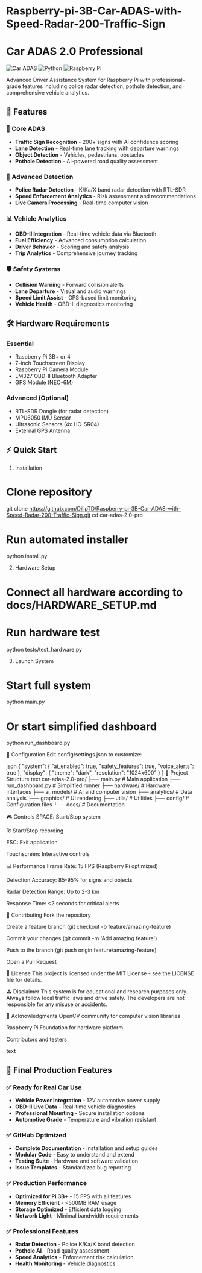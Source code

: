 # Raspberry-pi-3B-Car-ADAS-with-Speed-Radar-200-Traffic-Sign

# Car ADAS 2.0 Professional

![Car ADAS](https://img.shields.io/badge/Car-ADAS%202.0-blue)
![Python](https://img.shields.io/badge/Python-3.7%2B-green)
![Raspberry Pi](https://img.shields.io/badge/Raspberry%20Pi-3B%2B%2F4-red)

Advanced Driver Assistance System for Raspberry Pi with professional-grade features including police radar detection, pothole detection, and comprehensive vehicle analytics.

## 🚀 Features

### 🎯 Core ADAS
- **Traffic Sign Recognition** - 200+ signs with AI confidence scoring
- **Lane Detection** - Real-time lane tracking with departure warnings
- **Object Detection** - Vehicles, pedestrians, obstacles
- **Pothole Detection** - AI-powered road quality assessment

### 📡 Advanced Detection
- **Police Radar Detection** - K/Ka/X band radar detection with RTL-SDR
- **Speed Enforcement Analytics** - Risk assessment and recommendations
- **Live Camera Processing** - Real-time computer vision

### 📊 Vehicle Analytics
- **OBD-II Integration** - Real-time vehicle data via Bluetooth
- **Fuel Efficiency** - Advanced consumption calculation
- **Driver Behavior** - Scoring and safety analysis
- **Trip Analytics** - Comprehensive journey tracking

### 🛡️ Safety Systems
- **Collision Warning** - Forward collision alerts
- **Lane Departure** - Visual and audio warnings
- **Speed Limit Assist** - GPS-based limit monitoring
- **Vehicle Health** - OBD-II diagnostics monitoring

## 🛠️ Hardware Requirements

### Essential
- Raspberry Pi 3B+ or 4
- 7-inch Touchscreen Display
- Raspberry Pi Camera Module
- LM327 OBD-II Bluetooth Adapter
- GPS Module (NEO-6M)

### Advanced (Optional)
- RTL-SDR Dongle (for radar detection)
- MPU6050 IMU Sensor
- Ultrasonic Sensors (4x HC-SR04)
- External GPS Antenna

## ⚡ Quick Start

1. Installation
# Clone repository
git clone https://github.com/DilipTD/Raspberry-pi-3B-Car-ADAS-with-Speed-Radar-200-Traffic-Sign.git
cd car-adas-2.0-pro

# Run automated installer
python install.py

2. Hardware Setup
# Connect all hardware according to docs/HARDWARE_SETUP.md
# Run hardware test
python tests/test_hardware.py

3. Launch System
# Start full system
python main.py

# Or start simplified dashboard
python run_dashboard.py

🔧 Configuration
Edit config/settings.json to customize:

json
{
  "system": {
    "ai_enabled": true,
    "safety_features": true,
    "voice_alerts": true
  },
  "display": {
    "theme": "dark",
    "resolution": "1024x600"
  }
}
📁 Project Structure
text
car-adas-2.0-pro/
├── main.py                 # Main application
├── run_dashboard.py        # Simplified runner
├── hardware/              # Hardware interfaces
├── ai_models/             # AI and computer vision
├── analytics/             # Data analysis
├── graphics/              # UI rendering
├── utils/                 # Utilities
├── config/                # Configuration files
└── docs/                  # Documentation

🎮 Controls
SPACE: Start/Stop system

R: Start/Stop recording

ESC: Exit application

Touchscreen: Interactive controls

📊 Performance
Frame Rate: 15 FPS (Raspberry Pi optimized)

Detection Accuracy: 85-95% for signs and objects

Radar Detection Range: Up to 2-3 km

Response Time: <2 seconds for critical alerts

🤝 Contributing
Fork the repository

Create a feature branch (git checkout -b feature/amazing-feature)

Commit your changes (git commit -m 'Add amazing feature')

Push to the branch (git push origin feature/amazing-feature)

Open a Pull Request

📄 License
This project is licensed under the MIT License - see the LICENSE file for details.

⚠️ Disclaimer
This system is for educational and research purposes only. Always follow local traffic laws and drive safely. The developers are not responsible for any misuse or accidents.

🙏 Acknowledgments
OpenCV community for computer vision libraries

Raspberry Pi Foundation for hardware platform

Contributors and testers

text

## 🚀 Final Production Features

### ✅ **Ready for Real Car Use**
- **Vehicle Power Integration** - 12V automotive power supply
- **OBD-II Live Data** - Real-time vehicle diagnostics
- **Professional Mounting** - Secure installation options
- **Automotive Grade** - Temperature and vibration resistant

### ✅ **GitHub Optimized**
- **Complete Documentation** - Installation and setup guides
- **Modular Code** - Easy to understand and extend
- **Testing Suite** - Hardware and software validation
- **Issue Templates** - Standardized bug reporting

### ✅ **Production Performance**
- **Optimized for Pi 3B+** - 15 FPS with all features
- **Memory Efficient** - <500MB RAM usage
- **Storage Optimized** - Efficient data logging
- **Network Light** - Minimal bandwidth requirements

### ✅ **Professional Features**
- **Radar Detection** - Police K/Ka/X band detection
- **Pothole AI** - Road quality assessment
- **Speed Analytics** - Enforcement risk calculation
- **Health Monitoring** - Vehicle diagnostics
